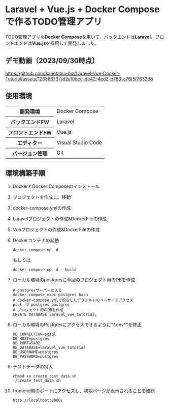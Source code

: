 # Laravel + Vue.js + Docker Compose で作るTODO管理アプリ
TODO管理アプリを**Docker Compose**を用いて、バックエンドは**Laravel**、フロントエンドは**Vue.js**を採用して開発しました。


## デモ動画（2023/09/30時点）
https://github.com/kanetatsu-biz/Laravel-Vue-Docker-Tutorial/assets/123366737/d2a10bec-de42-4cd2-b763-a76f5f7632d8


## 使用環境
<div align="center">

<table>
  <tr>
    <th>開発環境</th>
    <td>Docker Compose</td>
  </tr>
  <tr>
    <th>バックエンドFW</th>
    <td>Laravel</td>
  </tr>
  <tr>
    <th>フロントエンドFW</th>
    <td>Vue.js</td>
  </tr>
  <tr>
    <th>エディター</th>
    <td>Visual Studio Code</td>
  </tr>
  <tr>
    <th>バージョン管理</th>
    <td>Git</td>
  </tr>
</table>

</div>


## 環境構築手順

1. DockerとDocker Composeのインストール
1. プロジェクトを作成し、移動
1. docker-compose.ymlの作成
1. Laravelプロジェクトの作成&DockerFileの作成
1. Vueプロジェクトの作成&DockerFileの作成
1. Dockerコンテナの起動

    ```
    docker-compose up -d
    ```
    もしくは
    ```
    docker-compose up -d --build
    ```

1. ローカル環境のpostgresに今回のプロジェクト用のDBを作成
    ```
    # postgresサーバーに入る
    docker-compose exec postgres bash
    # docker-compose.ymlで設定したデフォルトのユーザーでアクセス
    psql -U postgres postgres
    # プロジェクト用のDBを作成
    CREATE DATABASE laravel_vue_tutorial;
    ```

1. ローカル環境のPostgresにアクセスできるように**.env**を修正
    ```
    DB_CONNECTION=pgsql
    DB_HOST=postgres
    DB_PORT=5432
    DB_DATABASE=laravel_vue_tutorial
    DB_USERNAME=postgres
    DB_PASSWORD=postgres
    ```

1. テストデータの投入
    ```
    chmod +x create_test_data.sh
    ./create_test_data.sh
    ```

1. frontend側のポートにアクセスし、初期ページが表示されることを確認
    ```
    http://localhost:8080/
    ```


